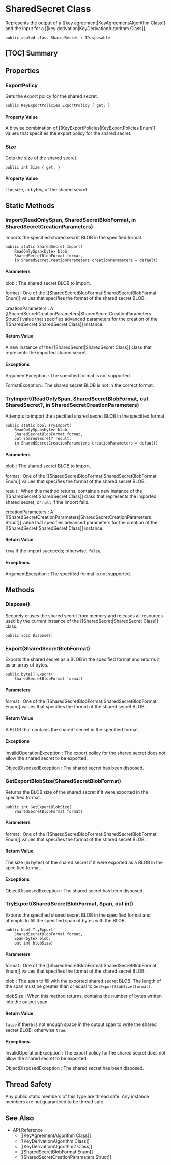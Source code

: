 # SharedSecret Class

Represents the output of a [[key agreement|KeyAgreementAlgorithm Class]] and the
input for a [[key derivation|KeyDerivationAlgorithm Class]].

    public sealed class SharedSecret : IDisposable


## [TOC] Summary


## Properties


### ExportPolicy

Gets the export policy for the shared secret.

    public KeyExportPolicies ExportPolicy { get; }

#### Property Value

A bitwise combination of [[KeyExportPolicies|KeyExportPolicies Enum]] values
that specifies the export policy for the shared secret.


### Size

Gets the size of the shared secret.

    public int Size { get; }

#### Property Value

The size, in bytes, of the shared secret.


## Static Methods


### Import(ReadOnlySpan<byte>, SharedSecretBlobFormat, in SharedSecretCreationParameters)

Imports the specified shared secret BLOB in the specified format.

    public static SharedSecret Import(
        ReadOnlySpan<byte> blob,
        SharedSecretBlobFormat format,
        in SharedSecretCreationParameters creationParameters = default)

#### Parameters

blob
: The shared secret BLOB to import.

format
: One of the [[SharedSecretBlobFormat|SharedSecretBlobFormat Enum]] values that specifies the
    format of the shared secret BLOB.

creationParameters
: A [[SharedSecretCreationParameters|SharedSecretCreationParameters Struct]] value that specifies
    advanced parameters for the creation of the [[SharedSecret|SharedSecret Class]] instance.

#### Return Value

A new instance of the [[SharedSecret|SharedSecret Class]] class that represents the imported shared secret.

#### Exceptions

ArgumentException
: The specified format is not supported.

FormatException
: The shared secret BLOB is not in the correct format.


### TryImport(ReadOnlySpan<byte>, SharedSecretBlobFormat, out SharedSecret?, in SharedSecretCreationParameters)

Attempts to import the specified shared secret BLOB in the specified format.

    public static bool TryImport(
        ReadOnlySpan<byte> blob,
        SharedSecretBlobFormat format,
        out SharedSecret? result,
        in SharedSecretCreationParameters creationParameters = default)

#### Parameters

blob
: The shared secret BLOB to import.

format
: One of the [[SharedSecretBlobFormat|SharedSecretBlobFormat Enum]] values that specifies the
    format of the shared secret BLOB.

result
: When this method returns, contains a new instance of the [[SharedSecret|SharedSecret Class]]
    class that represents the imported shared secret, or `null` if the import fails.

creationParameters
: A [[SharedSecretCreationParameters|SharedSecretCreationParameters Struct]] value that specifies
    advanced parameters for the creation of the [[SharedSecret|SharedSecret Class]] instance.

#### Return Value

`true` if the import succeeds; otherwise, `false`.

#### Exceptions

ArgumentException
: The specified format is not supported.


## Methods


### Dispose()

Securely erases the shared secret from memory and releases all resources used by
the current instance of the [[SharedSecret|SharedSecret Class]] class.

    public void Dispose()


### Export(SharedSecretBlobFormat)

Exports the shared secret as a BLOB in the specified format and returns it as an array
of bytes.

    public byte[] Export(
        SharedSecretBlobFormat format)

#### Parameters

format
: One of the [[SharedSecretBlobFormat|SharedSecretBlobFormat Enum]] values that specifies the
    format of the shared secret BLOB.

#### Return Value

A BLOB that contains the sharedf secret in the specified format.

#### Exceptions

InvalidOperationException
: The export policy for the shared secret does not allow the shared secret to be exported.

ObjectDisposedException
: The shared secret has been disposed.


### GetExportBlobSize(SharedSecretBlobFormat)

Returns the BLOB size of the shared secret if it were exported in the specified format.

    public int GetExportBlobSize(
        SharedSecretBlobFormat format)

#### Parameters

format
: One of the [[SharedSecretBlobFormat|SharedSecretBlobFormat Enum]] values that specifies the
    format of the shared secret BLOB.

#### Return Value

The size (in bytes) of the shared secret if it were exported as a BLOB in the specified
format.

#### Exceptions

ObjectDisposedException
: The shared secret has been disposed.


### TryExport(SharedSecretBlobFormat, Span<byte>, out int)

Exports the specified shared secret BLOB in the specified format and attempts to fill the
specified span of bytes with the BLOB.

    public bool TryExport(
        SharedSecretBlobFormat format,
        Span<byte> blob,
        out int blobSize)

#### Parameters

format
: One of the [[SharedSecretBlobFormat|SharedSecretBlobFormat Enum]] values that specifies the
    format of the shared secret BLOB.

blob
: The span to fill with the exported shared secret BLOB.
    The length of the span must be greater than or equal to
    `GetExportBlobSize(format)`.

blobSize
: When this method returns, contains the number of bytes written into the output
    span.

#### Return Value

`false` if there is not enough space in the output span to write the shared secret BLOB;
otherwise `true`.

#### Exceptions

InvalidOperationException
: The export policy for the shared secret does not allow the shared secret to be exported.

ObjectDisposedException
: The shared secret has been disposed.


## Thread Safety

Any public static members of this type are thread safe. Any instance members are
not guaranteed to be thread safe.


## See Also

* API Reference
    * [[KeyAgreementAlgorithm Class]]
    * [[KeyDerivationAlgorithm Class]]
    * [[KeyDerivationAlgorithm2 Class]]
    * [[SharedSecretBlobFormat Enum]]
    * [[SharedSecretCreationParameters Struct]]

